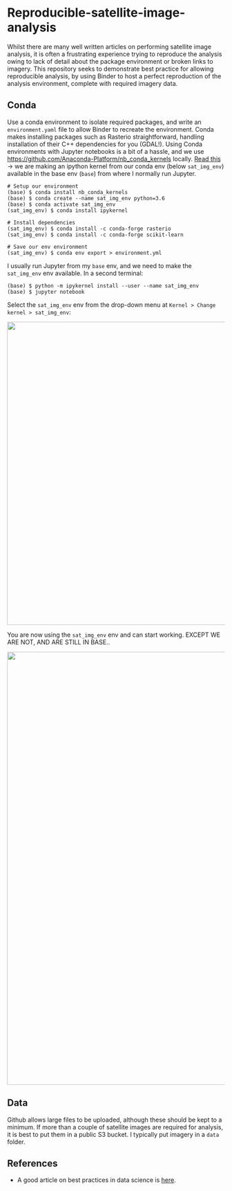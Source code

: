 # Reproducible-satellite-image-analysis
Whilst there are many well written articles on performing satellite image analysis, it is often a frustrating experience trying to reproduce the analysis owing to lack of detail about the package environment or broken links to imagery. This repository seeks to demonstrate best practice for allowing reproducible analysis, by using Binder to host a perfect reproduction of the analysis environment, complete with required imagery data.

## Conda
Use a conda environment to isolate required packages, and write an `environment.yaml` file to allow Binder to recreate the environment. Conda makes installing packages such as Rasterio straightforward, handling installation of their C++ dependencies for you (GDAL!). Using Conda environments with Jupyter notebooks is a bit of a hassle, and we use https://github.com/Anaconda-Platform/nb_conda_kernels locally. [Read this](https://ipython.readthedocs.io/en/stable/install/kernel_install.html#kernels-for-different-environments) -> we are making an ipython kernel from our conda env (below `sat_img_env`) available in the base env (`base`) from where I normally run Jupyter.

```
# Setup our environment
(base) $ conda install nb_conda_kernels
(base) $ conda create --name sat_img_env python=3.6
(base) $ conda activate sat_img_env
(sat_img_env) $ conda install ipykernel

# Install dependencies
(sat_img_env) $ conda install -c conda-forge rasterio
(sat_img_env) $ conda install -c conda-forge scikit-learn

# Save our env environment
(sat_img_env) $ conda env export > environment.yml
```

I usually run Jupyter from my `base` env, and we need to make the `sat_img_env` env available. In a second terminal:
```
(base) $ python -m ipykernel install --user --name sat_img_env
(base) $ jupyter notebook
```

Select the `sat_img_env` env from the drop-down menu at `Kernel > Change kernel > sat_img_env`:

<p align="center">
<img src="https://github.com/robmarkcole/reproducible-satellite-image-analysis/blob/master/data/select_env.png" width="700">
</p>

You are now using the `sat_img_env` env and can start working. EXCEPT WE ARE NOT, AND ARE STILL IN BASE..

<p align="center">
<img src="https://github.com/robmarkcole/reproducible-satellite-image-analysis/blob/master/data/env_usage.png" width="1000">
</p>

## Data
Github allows large files to be uploaded, although these should be kept to a minimum. If more than a couple of satellite images are required for analysis, it is best to put them in a public S3 bucket. I typically put imagery in a `data` folder.

## References
* A good article on best practices in data science is [here](https://medium.com/data-science-in-practice/saving-the-environment-with-anaconda-ad68e603d8c5).
